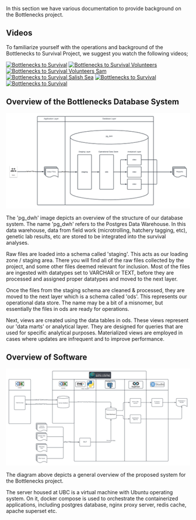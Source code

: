 In this section we have various documentation to provide background on the Bottlenecks project.

## Videos

To familiarize yourself with the operations and background of the Bottlenecks to Survival Project, we suggest you watch the following videos;

[![Bottlenecks to Survival](http://img.youtube.com/vi/5cH5wXQhCIc/0.jpg)](https://www.youtube.com/watch?v=5cH5wXQhCIc) [![Bottlenecks to Survival Volunteers](http://img.youtube.com/vi/PhlAyfypy1g/0.jpg)](https://www.youtube.com/watch?v=PhlAyfypy1g) [![Bottlenecks to Survival Volunteers Sam](http://img.youtube.com/vi/eFaBHc-2uxY/0.jpg)](https://www.youtube.com/watch?v=eFaBHc-2uxY) [![Bottlenecks to Survival Salish Sea](http://img.youtube.com/vi/Cgj9TjLB3-c/0.jpg)](https://www.youtube.com/watch?v=Cgj9TjLB3-c) [![Bottlenecks to Survival](http://img.youtube.com/vi/0AlQNyMOgcY/0.jpg)](https://www.youtube.com/watch?v=0AlQNyMOgcY) [![Bottlenecks to Survival](http://img.youtube.com/vi/ETfma2rYxic/0.jpg)](https://www.youtube.com/watch?v=ETfma2rYxic)


## Overview of the Bottlenecks Database System

![pg_dwh](https://github.com/brahmwg/Bottlenecks_MDS_Capstone/blob/c5421651e87bf63cd3fc00097091768e84100628/documentation/pg_dwh.png)

The 'pg_dwh' image depicts an overview of the structure of our database system. The name 'pg_dwh' refers to the Postgres Data Warehouse. In this data warehouse, data from field work (microtrolling, hatchery tagging, etc), genetic lab results, etc are stored to be integrated into the survival analyses. 

Raw files are loaded into a schema called 'staging'. This acts as our loading zone / staging area. There you will find all of the raw files collected by the project, and some other files deemed relevant for inclusion. Most of the files are ingested with datatypes set to VARCHAR or TEXT, before they are processed and assigned proper datatypes and moved to the next layer.

Once the files from the staging schema are cleaned & processed, they are moved to the next layer which is a schema called 'ods'. This represents our operational data store. The name may be a bit of a misnomer, but essentially the files in ods are ready for operations. 

Next, views are created using the data tables in ods. These views represent our 'data marts' or analytical layer. They are designed for queries that are used for specific analytical purposes. Materialized views are employed in cases where updates are infrequent and to improve performance.

## Overview of Software 

![software](https://github.com/brahmwg/Bottlenecks_MDS_Capstone/blob/643b8ed7d366c697386f7c375f70662c59fdf428/documentation/Bottlenecks%20-%20Process%20Flow%20Diagram.png)

The diagram above depicts a general overview of the proposed system for the Bottlenecks project. 

The server housed at UBC is a virtual machine with Ubuntu operating system. On it, docker compose is used to orchestrate the containerized applications, including postgres database, nginx proxy server, redis cache, apache superset etc.
